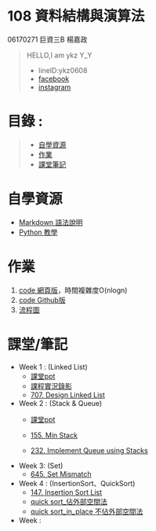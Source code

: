 # 108 資料結構與演算法
06170271 巨資三B 楊嘉政
> HELLO,I am ykz Y_Y
>* lineID:ykz0608
>* [facebook](https://www.facebook.com/profile.php?id=100002000592772)
>* [instagram](https://www.instagram.com/yongkahzin/)

# 目錄 :
>* [自學資源](#自學資源)
>* [作業](#作業)
>* [課堂筆記](#課堂筆記)
 
# 自學資源
  * [Markdown 語法說明](https://github.com/othree/markdown-syntax-zhtw)
  * [Python 教學](https://docs.python.org/zh-tw/3/tutorial/index.html)

# 作業
1. [code 網頁版](https://nbviewer.jupyter.org/github/okpersist/108_1_DSA/blob/master/week4/quicksort_04113020.ipynb)，時間複雜度O(nlogn)
2. [code Github版](https://github.com/okpersist/108_1_DSA/blob/master/week4/quicksort_04113020.ipynb)
3. [流程圖](https://github.com/okpersist/108_1_DSA/blob/master/week4/quicksort.svg)

# 課堂/筆記
* Week 1 : (Linked List) 
  * [課堂ppt](https://docs.google.com/presentation/d/e/2PACX-1vTB218-EdUZ5jpNz6Uv4TOZQc37Y281v128_aRcWC6EhkTQs5bS8fh7yysmcuzb9R2QPN6_PDshFWL_/pub?start=false&loop=false&delayms=3000&slide=id.p)
  * [課程實況錄影](https://www.youtube.com/watch?v=us0M3nytzoQ&feature=youtu.be)
  * [707. Design Linked List]()
* Week 2 : (Stack & Queue)
  * [課堂ppt](https://docs.google.com/presentation/d/e/2PACX-1vQ1hb79im0vqpApCttGnXAFRT8SqH9HQP0b_oyVRCV8SVyiHLkHJjidYGAfxkvq468QMumFIDdTeiB-/pub?start=false&loop=false&delayms=3000&slide=id.p)
  
  * [155. Min Stack]()
  * [232. Implement Queue using Stacks]()
* Week 3: (Set)
  * [645. Set Mismatch]()
* Week 4 : (InsertionSort、QuickSort)
  * [147. Insertion Sort List]()
  * [quick sort_佔外部空間法]()
  * [quick sort_in_place 不佔外部空間法]()
* Week  : 
